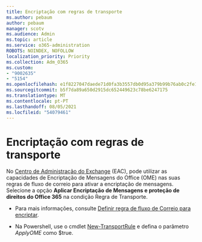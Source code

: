 ```yaml
---
title: Encriptação com regras de transporte
ms.author: pebaum
author: pebaum
manager: scotv
ms.audience: Admin
ms.topic: article
ms.service: o365-administration
ROBOTS: NOINDEX, NOFOLLOW
localization_priority: Priority
ms.collection: Adm_O365
ms.custom:
- "9002635"
- "5154"
ms.openlocfilehash: e1f8227047daede71d0fa3b3557db0d95a379b99b76ab0c2fe1d6ed8cc213d4a
ms.sourcegitcommit: b5f7da89a650d2915dc652449623c78be6247175
ms.translationtype: MT
ms.contentlocale: pt-PT
ms.lasthandoff: 08/05/2021
ms.locfileid: "54079461"
---
```

# <a name="encryption-with-transport-rules"></a>Encriptação com regras de transporte

No [Centro de Administração do Exchange](https://go.microsoft.com/fwlink/p/?linkid=834822) (EAC), pode utilizar as capacidades de Encriptação de Mensagens do Office (OME) nas suas regras de fluxo de correio para ativar a encriptação de mensagens. Selecione a opção **Aplicar Encriptação de Mensagens e proteção de direitos do Office 365** na condição Regra de Transporte.

- Para mais informações, consulte [Definir regra de fluxo de Correio para encriptar](https://docs.microsoft.com/microsoft-365/compliance/define-mail-flow-rules-to-encrypt-email).

- Na Powershell, use o cmdlet [New-TransportRule](https://docs.microsoft.com/microsoft-365/compliance/define-mail-flow-rules-to-encrypt-email?view=o365-worldwide#use-exchange-online-powershell-to-create-a-mail-flow-rule-for-encrypting-email-messages-without-the-new-ome-capabilities) e defina o parâmetro *ApplyOME* como $true.
